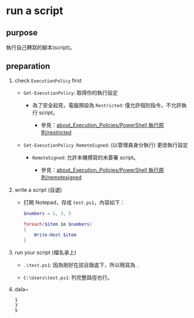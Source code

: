 # run a script


## purpose

執行自己轉寫的腳本(script)。


## preparation

1. check `ExecutionPolicy` first

    * `Get-ExecutionPolicy`: 取得你的執行設定

        * 為了安全起見，電腦預設為 `Restricted`: 僅允許個別指令，不允許執行 script。

            * 參見：[about_Execution_Policies/PowerShell 執行原則/restricted](https://learn.microsoft.com/zh-tw/powershell/module/microsoft.powershell.core/about/about_execution_policies?view=powershell-7.2#restricted)

    * `Set-ExecutionPolicy RemoteSigned`: (以管理員身分執行) 更改執行設定

        * `RemoteSigned`: 允許本機撰寫的未簽署 script。

            * 參見：[about_Execution_Policies/PowerShell 執行原則/remotesigned](https://learn.microsoft.com/zh-tw/powershell/module/microsoft.powershell.core/about/about_execution_policies?view=powershell-7.2#remotesigned)

2. write a script (自選)

    * 打開 Notepad，存成 `test.ps1`，內容如下：

        ```powershell
        $numbers = 1, 3, 5

        foreach($item in $numbers)
        {
	        Write-Host $item
        }
        ```

3. run your script (檔名承上)

    * `.\test.ps1`: 因為剛好在該目錄底下，所以簡寫為 `.`

    * `C:\Users\test.ps1`: 列完整路徑也行。

4. dala~

    ```
    1
    3
    5
    ```